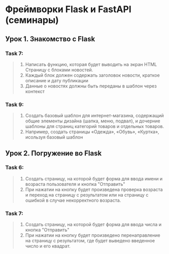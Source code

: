 # Фреймворки Flask и FastAPI (семинары)
## Урок 1. Знакомство с Flask

### Task 7: 
> 1. Написать функцию, которая будет выводить на экран HTML Страницу с блоками новостей.
> 2. Каждый блок должен содержать заголовок новости, краткое описание и дату публикации
> 3. Данные о новостях должны быть переданы в шаблон через контекст

### Task 9: 
> 1. Создать базовый шаблон для интернет-магазина, содержащий общие элементы дизайна (шапка, меню, подвал), и дочерние
> шаблоны для страниц категорий товаров и отдельных товаров.  
> 2. Например, создать страницы «Одежда», «Обувь», «Куртка», исользуя базовый шаблон

## Урок 2. Погружение во Flask

### Task 6:
> 1. Создать страницу, на которой будет форма для ввода имени
и возраста пользователя и кнопка "Отправить"
> 2. При нажатии на кнопку будет произведена проверка
возраста и переход на страницу с результатом или на
страницу с ошибкой в случае некорректного возраста.

### Task 7:
> 1. Создать страницу, на которой будет форма для ввода числа
и кнопка "Отправить"
> 2. При нажатии на кнопку будет произведено
перенаправление на страницу с результатом, где будет
выведено введенное число и его квадрат.